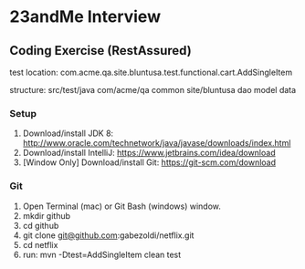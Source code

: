 # 23andMe Interview

## Coding Exercise (RestAssured)

test location: com.acme.qa.site.bluntusa.test.functional.cart.AddSingleItem

structure:
	src/test/java
		com/acme/qa
				common
				site/bluntusa
					dao
					model
						data
### Setup

1. Download/install JDK 8: http://www.oracle.com/technetwork/java/javase/downloads/index.html 
2. Download/install IntelliJ: https://www.jetbrains.com/idea/download
3. [Window Only] Download/install Git: https://git-scm.com/download

### Git

1. Open Terminal (mac) or Git Bash (windows) window.
2. mkdir github
3. cd github
4. git clone git@github.com:gabezoldi/netflix.git
5. cd netflix
6. run: mvn -Dtest=AddSingleItem clean test
